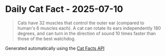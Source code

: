 # Daily Cat Fact - 2025-07-10

> Cats have 32 muscles that control the outer ear (compared to human's 6 muscles each). A cat can rotate its ears independently 180 degrees, and can turn in the direction of sound 10 times faster than those of the best watchdog.

Generated automatically using the [Cat Facts API](https://catfact.ninja)
